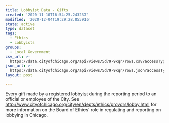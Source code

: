 ```yaml
---
title: Lobbyist Data - Gifts
created: '2020-11-10T16:54:25.243237'
modified: '2020-12-04T19:29:28.855916'
state: active
type: dataset
tags:
  - Ethics
  - Lobbyists
groups:
  - Local Government
csv_url: >-
  https://data.cityofchicago.org/api/views/5d79-9xqr/rows.csv?accessType=DOWNLOAD
json_url: >-
  https://data.cityofchicago.org/api/views/5d79-9xqr/rows.json?accessType=DOWNLOAD
layout: post

---
```

Every gift made by a registered lobbyist during the reporting period to an official or employee of the City.
See http://www.cityofchicago.org/city/en/depts/ethics/provdrs/lobby.html for more information on the Board of Ethics' role in regulating and reporting on lobbying in Chicago.
